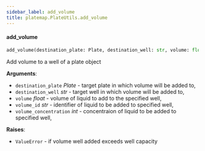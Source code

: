 ```yaml
---
sidebar_label: add_volume
title: platemap.PlateUtils.add_volume
---
```


#### add\_volume

```python
add_volume(destination_plate: Plate, destination_well: str, volume: float, volume_id: str, volume_concentration: int = None)
```

Add volume to a well of a plate object

**Arguments**:

- `destination_plate` _Plate_ - target plate in which volume will be added to,
- `destination_well` _str_ - target well in which volume will be added to,
- `volume` _float_ - volume of liquid to add to the specified well,
- `volume_id` _str_ - identifier of liquid to be added to specified well,
- `volume_concentration` _int_ - concentraion of liquid to be added to specified well,
  

**Raises**:

- `ValueError` - if volume well added exceeds well capacity

